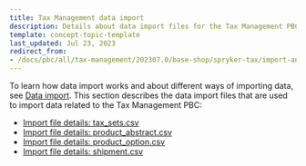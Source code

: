 ```yaml
---
title: Tax Management data import
description: Details about data import files for the Tax Management PBC
template: concept-topic-template
last_updated: Jul 23, 2023
redirect_from:
- /docs/pbc/all/tax-management/202307.0/base-shop/spryker-tax/import-and-export-data/tax-management-data-import.html
---
```



To learn how data import works and about different ways of importing data, see [Data import](/docs/scos/dev/data-import/{{page.version}}/data-import.html). This section describes the data import files that are used to import data related to the Tax Management PBC:

* [Import file details: tax_sets.csv](/docs/pbc/all/tax-management/{{page.version}}/base-shop/import-and-export-data/import-file-details-tax-sets.csv.html)
* [Import file details: product_abstract.csv](/docs/pbc/all/tax-management/{{page.version}}/base-shop/import-and-export-data/import-file-details-product-abstract.csv.html)
* [Import file details: product_option.csv](/docs/pbc/all/tax-management/{{page.version}}/base-shop/import-and-export-data/import-file-details-product-option.csv.html)
* [Import file details: shipment.csv](/docs/pbc/all/tax-management/{{page.version}}/base-shop/import-and-export-data/import-file-details-shipment.csv.html)
